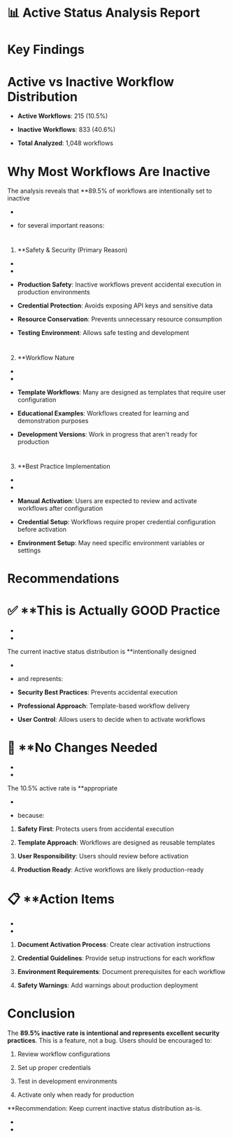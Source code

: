 

# 📊 Active Status Analysis Report

#

# Key Findings

#

#

# Active vs Inactive Workflow Distribution

- **Active Workflows**: 215 (10.5%)

- **Inactive Workflows**: 833 (40.6%)

- **Total Analyzed**: 1,048 workflows

#

#

# Why Most Workflows Are Inactive

The analysis reveals that **89.5% of workflows are intentionally set to inactive

*

* for several important reasons:

#

#

##

 1. **Safety & Security (Primary Reason)

*

*

- **Production Safety**: Inactive workflows prevent accidental execution in production environments

- **Credential Protection**: Avoids exposing API keys and sensitive data

- **Resource Conservation**: Prevents unnecessary resource consumption

- **Testing Environment**: Allows safe testing and development

#

#

##

 2. **Workflow Nature

*

*

- **Template Workflows**: Many are designed as templates that require user configuration

- **Educational Examples**: Workflows created for learning and demonstration purposes

- **Development Versions**: Work in progress that aren't ready for production

#

#

##

 3. **Best Practice Implementation

*

*

- **Manual Activation**: Users are expected to review and activate workflows after configuration

- **Credential Setup**: Workflows require proper credential configuration before activation

- **Environment Setup**: May need specific environment variables or settings

#

# Recommendations

#

#

# ✅ **This is Actually GOOD Practice

*

*

The current inactive status distribution is **intentionally designed

*

* and represents:

- **Security Best Practices**: Prevents accidental execution

- **Professional Approach**: Template-based workflow delivery

- **User Control**: Allows users to decide when to activate workflows

#

#

# 🎯 **No Changes Needed

*

*

The 10.5% active rate is **appropriate

*

* because:

1. **Safety First**: Protects users from accidental execution

2. **Template Approach**: Workflows are designed as reusable templates

3. **User Responsibility**: Users should review before activation

4. **Production Ready**: Active workflows are likely production-ready

#

#

# 📋 **Action Items

*

*

1. **Document Activation Process**: Create clear activation instructions

2. **Credential Guidelines**: Provide setup instructions for each workflow

3. **Environment Requirements**: Document prerequisites for each workflow

4. **Safety Warnings**: Add warnings about production deployment

#

# Conclusion

The **89.5% inactive rate is intentional and represents excellent security practices**. This is a feature, not a bug. Users should be encouraged to:

1. Review workflow configurations

2. Set up proper credentials

3. Test in development environments

4. Activate only when ready for production

**Recommendation: Keep current inactive status distribution as-is.

*

*
